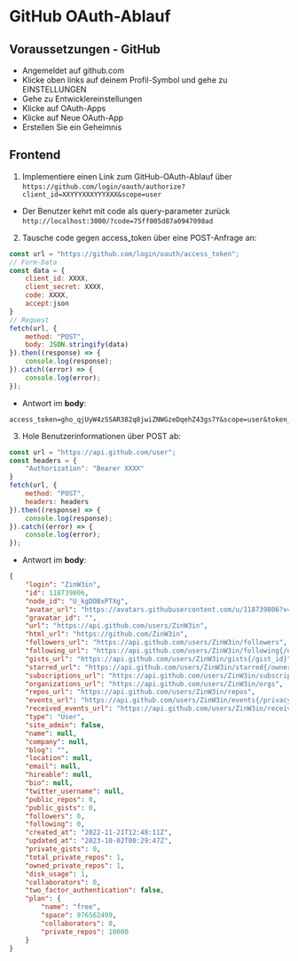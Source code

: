 # GitHub OAuth-Ablauf
## Voraussetzungen - GitHub
- Angemeldet auf github.com
- Klicke oben links auf deinem Profil-Symbol und gehe zu EINSTELLUNGEN
- Gehe zu Entwicklereinstellungen
- Klicke auf OAuth-Apps
- Klicke auf Neue OAuth-App
- Erstellen Sie ein Geheimnis

## Frontend
1. Implementiere einen Link zum GitHub-OAuth-Ablauf über `https://github.com/login/oauth/authorize?client_id=XXYYYXXXYYYXXX&scope=user`

- Der Benutzer kehrt mit code als query-parameter zurück `http://localhost:3000/?code=75ff005d87a0947098ad`

2. Tausche code gegen access_token über eine POST-Anfrage an:
```javascript
const url = "https://github.com/login/oauth/access_token";
// Form-Data
const data = {
    client_id: XXXX,
    client_secret: XXXX,
    code: XXXX,
    accept:json
}
// Request
fetch(url, {
    method: "POST",	
    body: JSON.stringify(data)
}).then((response) => {
    console.log(response);
}).catch((error) => {
    console.log(error);
});
```

- Antwort im **body**:
```
access_token=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&scope=user&token_type=bearer
```

3. Hole Benutzerinformationen über POST ab:
```javascript
const url = "https://api.github.com/user";
const headers = {
    "Authorization": "Bearer XXXX"
}
fetch(url, {
    method: "POST",
    headers: headers
}).then((response) => {
    console.log(response);
}).catch((error) => {
    console.log(error);
});
```
- Antwort im **body**:
```JSON
{
    "login": "ZinW3in",
    "id": 118739806,
    "node_id": "U_kgDOBxPTXg",
    "avatar_url": "https://avatars.githubusercontent.com/u/118739806?v=4",
    "gravatar_id": "",
    "url": "https://api.github.com/users/ZinW3in",
    "html_url": "https://github.com/ZinW3in",
    "followers_url": "https://api.github.com/users/ZinW3in/followers",
    "following_url": "https://api.github.com/users/ZinW3in/following{/other_user}",
    "gists_url": "https://api.github.com/users/ZinW3in/gists{/gist_id}",
    "starred_url": "https://api.github.com/users/ZinW3in/starred{/owner}{/repo}",
    "subscriptions_url": "https://api.github.com/users/ZinW3in/subscriptions",
    "organizations_url": "https://api.github.com/users/ZinW3in/orgs",
    "repos_url": "https://api.github.com/users/ZinW3in/repos",
    "events_url": "https://api.github.com/users/ZinW3in/events{/privacy}",
    "received_events_url": "https://api.github.com/users/ZinW3in/received_events",
    "type": "User",
    "site_admin": false,
    "name": null,
    "company": null,
    "blog": "",
    "location": null,
    "email": null,
    "hireable": null,
    "bio": null,
    "twitter_username": null,
    "public_repos": 0,
    "public_gists": 0,
    "followers": 0,
    "following": 0,
    "created_at": "2022-11-21T12:48:11Z",
    "updated_at": "2023-10-02T00:29:47Z",
    "private_gists": 0,
    "total_private_repos": 1,
    "owned_private_repos": 1,
    "disk_usage": 1,
    "collaborators": 0,
    "two_factor_authentication": false,
    "plan": {
        "name": "free",
        "space": 976562499,
        "collaborators": 0,
        "private_repos": 10000
    }
}
```